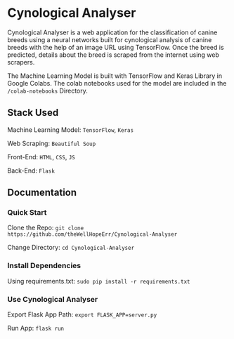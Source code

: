 # Cynological Analyser

Cynological Analyser is a web application for the classification of canine breeds using a neural networks built for cynological analysis of canine breeds with the help of an image URL using TensorFlow. Once the breed is predicted, details about the breed is scraped from the internet using web scrapers.

The Machine Learning Model is built with TensorFlow and Keras Library in Google Colabs. The colab notebooks used for the model are included in the ```/colab-notebooks``` Directory.

## Stack Used
Machine Learning Model: `TensorFlow`, `Keras`

Web Scraping: `Beautiful Soup`

Front-End:  `HTML`, `CSS`, `JS`

Back-End:  `Flask`

## Documentation

### Quick Start
Clone the Repo: ```git clone https://github.com/theWellHopeErr/Cynological-Analyser```

Change Directory: ```cd Cynological-Analyser```

### Install Dependencies
Using requirements.txt: ```sudo pip install -r requirements.txt```

### Use Cynological Analyser
Export Flask App Path: ```export FLASK_APP=server.py```

Run App: ```flask run```
